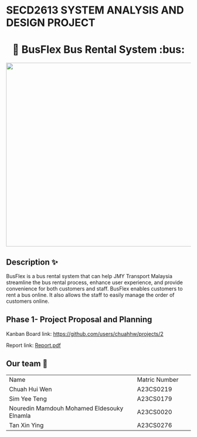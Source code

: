 <h1> SECD2613 SYSTEM ANALYSIS AND DESIGN PROJECT</h1>
<h1 align="center"> 🚌 BusFlex Bus Rental System :bus: </h1>
<img src= "https://github.com/chuahhw/Project1_SAD_20232024/assets/147809633/196686f0-15b9-408d-bcc6-e7417871addc" width="1500" height="500"></img>

## Description :sparkles:
BusFlex is a bus rental system that can help JMY Transport Malaysia streamline the bus rental process, enhance user experience, and provide convenience for both customers and staff. BusFlex enables customers to rent a bus online. It also allows the staff to easily manage the order of customers online.

<h2>Phase 1- Project Proposal and Planning</h2>
<p>Kanban Board link: <a href="https://github.com/users/chuahhw/projects/2">https://github.com/users/chuahhw/projects/2 </a></p>
<p>Report link: <a href="https://drive.google.com/file/d/16QfILomYnkaP1cG6v7a6akyruR795mlZ/view?usp=sharing">Report.pdf</a></p>

## Our team :runner:
<table>
  <tr>
    <td width="400px">Name</td>
    <td width="150px">Matric Number</td>
  </tr>
  <tr>
    <td>Chuah Hui Wen</td>
    <td>A23CS0219</td>
  </tr>
  <tr>
    <td>Sim Yee Teng</td>
    <td>A23CS0179</td>
  </tr>
  <tr>
    <td>Nouredin Mamdouh Mohamed Eldesouky Elnamla</td>
    <td>A23CS0020</td>
  </tr>
  <tr>
    <td>Tan Xin Ying</td>
    <td>A23CS0276</td>
  </tr>
</table>
